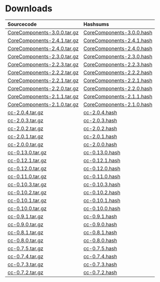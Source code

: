 Downloads
=========

Sourcecode | Hashsums
:----------|:----------
[CoreComponents-3.0.0.tar.gz](https://www.corecomponents.io/download/CoreComponents-3.0.0.tar.gz) | [CoreComponents-3.0.0.hash](https://www.corecomponents.io/download/CoreComponents-3.0.0.hash)
[CoreComponents-2.4.1.tar.gz](https://www.corecomponents.io/download/CoreComponents-2.4.1.tar.gz) | [CoreComponents-2.4.1.hash](https://www.corecomponents.io/download/CoreComponents-2.4.1.hash)
[CoreComponents-2.4.0.tar.gz](https://www.corecomponents.io/download/CoreComponents-2.4.0.tar.gz) | [CoreComponents-2.4.0.hash](https://www.corecomponents.io/download/CoreComponents-2.4.0.hash)
[CoreComponents-2.3.0.tar.gz](https://www.corecomponents.io/download/CoreComponents-2.3.0.tar.gz) | [CoreComponents-2.3.0.hash](https://www.corecomponents.io/download/CoreComponents-2.3.0.hash)
[CoreComponents-2.2.3.tar.gz](https://www.corecomponents.io/download/CoreComponents-2.2.3.tar.gz) | [CoreComponents-2.2.3.hash](https://www.corecomponents.io/download/CoreComponents-2.2.3.hash)
[CoreComponents-2.2.2.tar.gz](https://www.corecomponents.io/download/CoreComponents-2.2.2.tar.gz) | [CoreComponents-2.2.2.hash](https://www.corecomponents.io/download/CoreComponents-2.2.2.hash)
[CoreComponents-2.2.1.tar.gz](https://www.corecomponents.io/download/CoreComponents-2.2.1.tar.gz) | [CoreComponents-2.2.1.hash](https://www.corecomponents.io/download/CoreComponents-2.2.1.hash)
[CoreComponents-2.2.0.tar.gz](https://www.corecomponents.io/download/CoreComponents-2.2.0.tar.gz) | [CoreComponents-2.2.0.hash](https://www.corecomponents.io/download/CoreComponents-2.2.0.hash)
[CoreComponents-2.1.1.tar.gz](https://www.corecomponents.io/download/CoreComponents-2.1.1.tar.gz) | [CoreComponents-2.1.1.hash](https://www.corecomponents.io/download/CoreComponents-2.1.1.hash)
[CoreComponents-2.1.0.tar.gz](https://www.corecomponents.io/download/CoreComponents-2.1.0.tar.gz) | [CoreComponents-2.1.0.hash](https://www.corecomponents.io/download/CoreComponents-2.1.0.hash)
[cc-2.0.4.tar.gz](https://www.corecomponents.io/download/cc-2.0.4.tar.gz) | [cc-2.0.4.hash](https://www.corecomponents.io/download/cc-2.0.4.hash)
[cc-2.0.3.tar.gz](https://www.corecomponents.io/download/cc-2.0.3.tar.gz) | [cc-2.0.3.hash](https://www.corecomponents.io/download/cc-2.0.3.hash)
[cc-2.0.2.tar.gz](https://www.corecomponents.io/download/cc-2.0.2.tar.gz) | [cc-2.0.2.hash](https://www.corecomponents.io/download/cc-2.0.2.hash)
[cc-2.0.1.tar.gz](https://www.corecomponents.io/download/cc-2.0.1.tar.gz) | [cc-2.0.1.hash](https://www.corecomponents.io/download/cc-2.0.1.hash)
[cc-2.0.0.tar.gz](https://www.corecomponents.io/download/cc-2.0.0.tar.gz) | [cc-2.0.0.hash](https://www.corecomponents.io/download/cc-2.0.0.hash)
[cc-0.13.0.tar.gz](https://www.corecomponents.io/download/cc-0.13.0.tar.gz) | [cc-0.13.0.hash](https://www.corecomponents.io/download/cc-0.13.0.hash)
[cc-0.12.1.tar.gz](https://www.corecomponents.io/download/cc-0.12.1.tar.gz) | [cc-0.12.1.hash](https://www.corecomponents.io/download/cc-0.12.1.hash)
[cc-0.12.0.tar.gz](https://www.corecomponents.io/download/cc-0.12.0.tar.gz) | [cc-0.12.0.hash](https://www.corecomponents.io/download/cc-0.12.0.hash)
[cc-0.11.0.tar.gz](https://www.corecomponents.io/download/cc-0.11.0.tar.gz) | [cc-0.11.0.hash](https://www.corecomponents.io/download/cc-0.11.0.hash)
[cc-0.10.3.tar.gz](https://www.corecomponents.io/download/cc-0.10.3.tar.gz) | [cc-0.10.3.hash](https://www.corecomponents.io/download/cc-0.10.3.hash)
[cc-0.10.2.tar.gz](https://www.corecomponents.io/download/cc-0.10.2.tar.gz) | [cc-0.10.2.hash](https://www.corecomponents.io/download/cc-0.10.2.hash)
[cc-0.10.1.tar.gz](https://www.corecomponents.io/download/cc-0.10.1.tar.gz) | [cc-0.10.1.hash](https://www.corecomponents.io/download/cc-0.10.1.hash)
[cc-0.10.0.tar.gz](https://www.corecomponents.io/download/cc-0.10.0.tar.gz) | [cc-0.10.0.hash](https://www.corecomponents.io/download/cc-0.10.0.hash)
[cc-0.9.1.tar.gz](https://www.corecomponents.io/download/cc-0.9.1.tar.gz) | [cc-0.9.1.hash](https://www.corecomponents.io/download/cc-0.9.1.hash)
[cc-0.9.0.tar.gz](https://www.corecomponents.io/download/cc-0.9.0.tar.gz) |[cc-0.9.0.hash](https://www.corecomponents.io/download/cc-0.9.0.hash)
[cc-0.8.1.tar.gz](https://www.corecomponents.io/download/cc-0.8.1.tar.gz) | [cc-0.8.1.hash](https://www.corecomponents.io/download/cc-0.8.1.hash)
[cc-0.8.0.tar.gz](https://www.corecomponents.io/download/cc-0.8.0.tar.gz) | [cc-0.8.0.hash](https://www.corecomponents.io/download/cc-0.8.0.hash)
[cc-0.7.5.tar.gz](https://www.corecomponents.io/download/cc-0.7.5.tar.gz) | [cc-0.7.5.hash](https://www.corecomponents.io/download/cc-0.7.5.hash)
[cc-0.7.4.tar.gz](https://www.corecomponents.io/download/cc-0.7.4.tar.gz) | [cc-0.7.4.hash](https://www.corecomponents.io/download/cc-0.7.4.hash)
[cc-0.7.3.tar.gz](https://www.corecomponents.io/download/cc-0.7.3.tar.gz) | [cc-0.7.3.hash](https://www.corecomponents.io/download/cc-0.7.3.hash)
[cc-0.7.2.tar.gz](https://www.corecomponents.io/download/cc-0.7.2.tar.gz) | [cc-0.7.2.hash](https://www.corecomponents.io/download/cc-0.7.2.hash)
